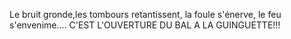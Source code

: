 Le bruit gronde,les tombours retantissent, la foule s'énerve, le feu s'envenime.... C'EST L'OUVERTURE DU BAL A LA GUINGUETTE!!!
